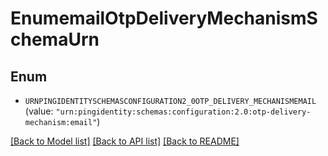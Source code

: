 # EnumemailOtpDeliveryMechanismSchemaUrn

## Enum


* `URNPINGIDENTITYSCHEMASCONFIGURATION2_0OTP_DELIVERY_MECHANISMEMAIL` (value: `"urn:pingidentity:schemas:configuration:2.0:otp-delivery-mechanism:email"`)


[[Back to Model list]](../README.md#documentation-for-models) [[Back to API list]](../README.md#documentation-for-api-endpoints) [[Back to README]](../README.md)


